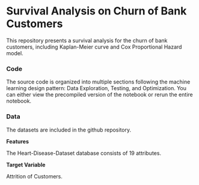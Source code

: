 # Survival Analysis on Churn of Bank Customers

This repository presents a survival analysis for the churn of bank customers, including Kaplan-Meier curve and Cox Proportional Hazard model.

### Code

The source code is organized into multiple sections following the machine learning design pattern: Data Exploration, Testing, and Optimization. You can either view the precompiled version of the notebook or rerun the entire notebook.

### Data

The datasets are included in the github repository.

**Features**

The Heart-Disease-Dataset database consists of 19 attributes.

**Target Variable**

Attrition of Customers.

